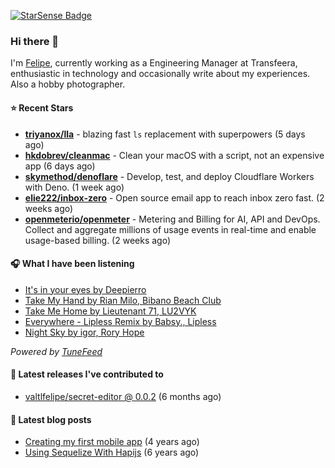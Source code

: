<a href="https://starsense.app/developer-types" target="_blank"><img src="https://starsense.app/api/badge/?user=valtlfelipe" alt="StarSense Badge"></a>

### Hi there 👋

I'm [Felipe](https://felipevm.com), currently working as a Engineering Manager at Transfeera, enthusiastic in technology and occasionally write about my experiences. Also a hobby photographer.

#### ⭐ Recent Stars
- **[triyanox/lla](https://github.com/triyanox/lla)** - blazing fast `ls` replacement with superpowers (5 days ago)
- **[hkdobrev/cleanmac](https://github.com/hkdobrev/cleanmac)** - Clean your macOS with a script, not an expensive app (6 days ago)
- **[skymethod/denoflare](https://github.com/skymethod/denoflare)** - Develop, test, and deploy Cloudflare Workers with Deno. (1 week ago)
- **[elie222/inbox-zero](https://github.com/elie222/inbox-zero)** - Open source email app to reach inbox zero fast. (2 weeks ago)
- **[openmeterio/openmeter](https://github.com/openmeterio/openmeter)** - Metering and Billing for AI, API and DevOps. Collect and aggregate millions of usage events in real-time and enable usage-based billing. (2 weeks ago)

#### 🎧 What I have been listening
- [It&#39;s in your eyes by Deepierro](https://open.spotify.com/track/2ObKzzrC7gIaql6Pkn1pdf)
- [Take My Hand by Rian Milo, Bibano Beach Club](https://open.spotify.com/track/5jStv9FWFKhxnsUJUVSiAg)
- [Take Me Home by Lieutenant 71, LU2VYK](https://open.spotify.com/track/4N07uEml4JYUiWxjwOV8Ww)
- [Everywhere - Lipless Remix by Babsy., Lipless](https://open.spotify.com/track/0w08yeRtEZs3HKdm4tNGyB)
- [Night Sky by igor, Rory Hope](https://open.spotify.com/track/1DP7VwiyWGiUHQ2xir761m)

_Powered by [TuneFeed](https://tunefeed.app?ref=valtlfelipe-gh-profile)_ 

#### 🚀 Latest releases I've contributed to


- [valtlfelipe/secret-editor @ 0.0.2](https://github.com/valtlfelipe/secret-editor/releases/tag/0.0.2) (6 months ago)

#### 📄 Latest blog posts
- [Creating my first mobile app](https://felipevm.com/posts/creating-my-first-mobile-app/) (4 years ago)
- [Using Sequelize With Hapijs](https://felipevm.com/posts/using-sequelize-with-hapijs/) (6 years ago)
